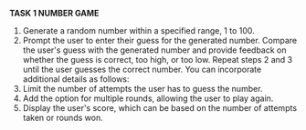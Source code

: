 **TASK 1
NUMBER GAME**
1) Generate a random number within a specified range, 1 to 100.
2) Prompt the user to enter their guess for the generated number. Compare the user's guess with the generated number and provide feedback on whether the guess is correct, too high, or too low. Repeat steps 2 and 3 until the user guesses the correct number. You can incorporate additional details as follows:
1) Limit the number of attempts the user has to guess the number. 
2) Add the option for multiple rounds, allowing the user to play again. 
3) Display the user's score, which can be based on the number of attempts taken or rounds won.
